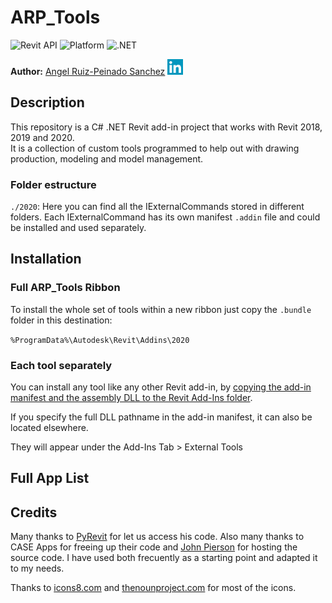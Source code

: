 # ARP_Tools

![Revit API](https://img.shields.io/badge/Revit%20API-2020-blue.svg)
![Platform](https://img.shields.io/badge/platform-Windows-lightgray.svg)
![.NET](https://img.shields.io/badge/.NET-4.7-blue.svg)

**Author:** [Angel Ruiz-Peinado Sanchez](https://www.linkedin.com/in/angelruizpeinado/)   [<img src="https://github.com/angelrps/MasterDataScience_FinalProject/blob/master/img/linkedin-icon.jpg" width="25" height="25" title="Github Logo">](https://www.linkedin.com/in/angelruizpeinado/)

## Description
This repository is a C# .NET Revit add-in project that works with Revit 2018, 2019 and 2020.<br>
It is a collection of custom tools programmed to help out with drawing production, modeling and model management.<br>

### Folder estructure
`./2020`: Here you can find all the IExternalCommands stored in different folders. Each IExternalCommand has its own manifest ```.addin``` file and could be installed and used separately.

## Installation
### Full ARP_Tools Ribbon
To install the whole set of tools within a new ribbon just copy the ```.bundle``` folder in this destination:

```%ProgramData%\Autodesk\Revit\Addins\2020```
### Each tool separately 
You can install any tool like any other Revit add-in,
by [copying the add-in manifest and the assembly DLL to the Revit Add-Ins folder](http://help.autodesk.com/view/RVT/2019/ENU/?guid=Revit_API_Revit_API_Developers_Guide_Introduction_Add_In_Integration_Add_in_Registration_html).

If you specify the full DLL pathname in the add-in manifest, it can also be located elsewhere.

They will appear under the Add-Ins Tab > External Tools

## Full App List

## Credits

Many thanks to [PyRevit](https://github.com/eirannejad/pyRevit) for let us access his code. Also many thanks to CASE Apps for freeing up their code and [John Pierson](https://github.com/johnpierson/case-apps) for hosting the source code. I have used both frecuently as a starting point and adapted it to my needs. 

Thanks to [icons8.com](https://icons8.com) and [thenounproject.com](https://thenounproject.com/) for most of the icons.
